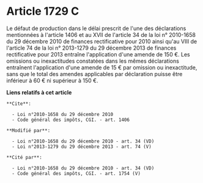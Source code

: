 # Article 1729 C

Le défaut de production dans le délai prescrit de l'une des déclarations mentionnées à l'article 1406 et au XVII de l'article
34 de la loi n° 2010-1658 du 29 décembre 2010 de finances rectificative pour 2010 ainsi qu'au VIII de l'article 74 de la loi
n° 2013-1279 du 29 décembre 2013 de finances rectificative pour 2013 entraîne l'application d'une amende de 150 €. Les
omissions ou inexactitudes constatées dans les mêmes déclarations entraînent l'application d'une amende de 15 € par omission
ou inexactitude, sans que le total des amendes applicables par déclaration puisse être inférieur à 60 € ni supérieur à 150 €.

**Liens relatifs à cet article**

	**Cite**:

	  - Loi n°2010-1658 du 29 décembre 2010
	  - Code général des impôts, CGI. - art. 1406

	**Modifié par**:

	  - Loi n°2010-1658 du 29 décembre 2010 - art. 34 (VD)
	  - Loi n°2013-1279 du 29 décembre 2013 - art. 74 (V)

	**Cité par**:

	  - Loi n°2010-1658 du 29 décembre 2010 - art. 34 (VD)
	  - Code général des impôts, CGI. - art. 1754 (V)
